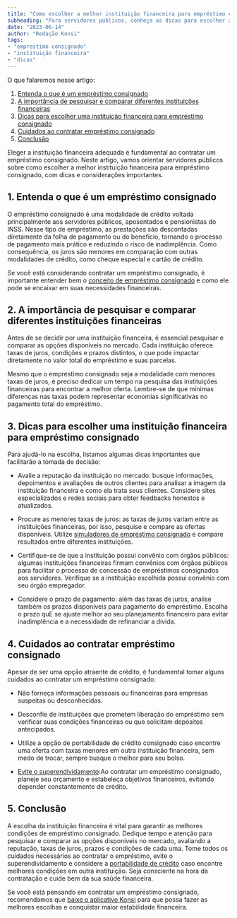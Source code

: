 ```yaml
---
title: "Como escolher a melhor instituição financeira para empréstimo consignado"
subheading: "Para servidores públicos, conheça as dicas para escolher a melhor opção na hora de contratar um empréstimo consignado"
date: "2023-06-14"
author: "Redação Konsi"
tags:
- "emprestimo consignado"
- "instituição financeira"
- "dicas"
---
```


O que falaremos nesse artigo:
1. [Entenda o que é um empréstimo consignado](#1-entenda-o-que-é-um-empréstimo-consignado)
2. [A importância de pesquisar e comparar diferentes instituições financeiras](#2-a-importância-de-pesquisar-e-comparar-diferentes-instituições-financeiras)
3. [Dicas para escolher uma instituição financeira para empréstimo consignado](#3-dicas-para-escolher-uma-instituição-financeira-para-empréstimo-consignado)
4. [Cuidados ao contratar empréstimo consignado](#4-cuidados-ao-contratar-empréstimo-consignado)
5. [Conclusão](#5-conclusão)

Eleger a instituição financeira adequada é fundamental ao contratar um empréstimo consignado. Neste artigo, vamos orientar servidores públicos sobre como escolher a melhor instituição financeira para empréstimo consignado, com dicas e considerações importantes.

## 1. Entenda o que é um empréstimo consignado

O empréstimo consignado é uma modalidade de crédito voltada principalmente aos servidores públicos, aposentados e pensionistas do INSS. Nesse tipo de empréstimo, as prestações são descontadas diretamente da folha de pagamento ou do benefício, tornando o processo de pagamento mais prático e reduzindo o risco de inadimplência. Como consequência, os juros são menores em comparação com outras modalidades de crédito, como cheque especial e cartão de crédito.
 
Se você está considerando contratar um empréstimo consignado, é importante entender bem o [conceito de empréstimo consignado](https://konsi.com.br/postagens/a-guia-definitivo-sobre-crdito-consignado-para-servidor-pblico-novato) e como ele pode se encaixar em suas necessidades financeiras. 

## 2. A importância de pesquisar e comparar diferentes instituições financeiras

Antes de se decidir por uma instituição financeira, é essencial pesquisar e comparar as opções disponíveis no mercado. Cada instituição oferece taxas de juros, condições e prazos distintos, o que pode impactar diretamente no valor total do empréstimo e suas parcelas.

Mesmo que o empréstimo consignado seja a modalidade com menores taxas de juros, é preciso dedicar um tempo na pesquisa das instituições financeiras para encontrar a melhor oferta. Lembre-se de que mínimas diferenças nas taxas podem representar economias significativas no pagamento total do empréstimo.

## 3. Dicas para escolher uma instituição financeira para empréstimo consignado

Para ajudá-lo na escolha, listamos algumas dicas importantes que facilitarão a tomada de decisão:

* Avalie a reputação da instituição no mercado: busque informações, depoimentos e avaliações de outros clientes para analisar a imagem da instituição financeira e como ela trata seus clientes. Considere sites especializados e redes sociais para obter feedbacks honestos e atualizados.

* Procure as menores taxas de juros: as taxas de juros variam entre as instituições financeiras, por isso, pesquise e compare as ofertas disponíveis. Utilize [simuladores de empréstimo consignado](https://konsi.com.br/postagens/simulacao-emprestimo-consignado) e compare resultados entre diferentes instituições.

* Certifique-se de que a instituição possui convênio com órgãos públicos: algumas instituições financeiras firmam convênios com órgãos públicos para facilitar o processo de concessão de empréstimos consignados aos servidores. Verifique se a instituição escolhida possui convênio com seu órgão empregador.

* Considere o prazo de pagamento: além das taxas de juros, analise também os prazos disponíveis para pagamento do empréstimo. Escolha o prazo quE se ajuste melhor ao seu planejamento financeiro para evitar inadimplência e a necessidade de refinanciar a dívida.

## 4. Cuidados ao contratar empréstimo consignado

Apesar de ser uma opção atraente de crédito, é fundamental tomar alguns cuidados ao contratar um empréstimo consignado:

* Não forneça informações pessoais ou financeiras para empresas suspeitas ou desconhecidas.

* Desconfie de instituições que prometem liberação do empréstimo sem verificar suas condições financeiras ou que solicitam depósitos antecipados.

* Utilize a opção de portabilidade de crédito consignado caso encontre uma oferta com taxas menores em outra instituição financeira, sem medo de trocar, sempre busque o melhor para seu bolso.

* [Evite o superendividamento](https://konsi.com.br/postagens/servidores-publicos-evitar-endividamento):Ao contratar um empréstimo consignado, planeje seu orçamento e estabeleça objetivos financeiros, evitando depender constantemente de crédito.

## 5. Conclusão

A escolha da instituição financeira é vital para garantir as melhores condições de empréstimo consignado. Dedique tempo e atenção para pesquisar e comparar as opções disponíveis no mercado, avaliando a reputação, taxas de juros, prazos e condições de cada uma. Tome todos os cuidados necessários ao contratar o empréstimo, evite o superendividamento e considere a [portabilidade de crédito](https://konsi.com.br/postagens/como-fazer-a-portabilidade-de-crdito-consignado-passo-a-passo) caso encontre melhores condições em outra instituição. Seja consciente na hora da contratação e cuide bem da sua saúde financeira.

Se você está pensando em contratar um empréstimo consignado, recomendamos que [baixe o aplicativo Konsi](https://konsi.com.br/app-download) para que possa fazer as melhores escolhas e conquistar maior estabilidade financeira.